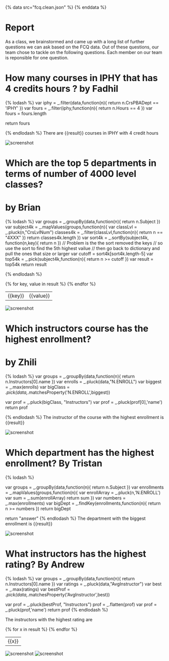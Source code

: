 {% data src="fcq.clean.json" %}
{% enddata %}

# Report

As a class, we brainstormed and came up with a long list of further questions we
can ask based on the FCQ data. Out of these questions, our team chose to tackle on
the following questions. Each member on our team is reponsible for one question.

# How many courses in IPHY that has 4 credits hours ? by Fadhil

{% lodash %}
var iphy = _.filter(data,function(n){
        return n.CrsPBADept == 'IPHY'
})
var fours = _.filter(iphy,function(n){
	return n.Hours == 4
})
var fours = fours.length
	
return  fours


{% endlodash %}
There are {{result}} courses in IPHY with 4 credit hours

![screenshot](IPHYClasses.png)
# Which are the top 5 departments in terms of number of 4000 level classes? 
# by Brian 

{% lodash %}
var groups = _.groupBy(data,function(n){
        return n.Subject
})
var subject4k = _.mapValues(groups,function(n){ 
	var  classLvl = _.pluck(n,"CrsLvlNum")
	classes4k = _.filter(classLvl,function(n){
		return n == "4XXX"
	})
        return  classes4k.length
})
var sort4k = _.sortBy(subject4k, function(n,key){
	return n
})
// Problem is the the sort removed the keys
// so use the sort to find the 5th highest vailue
// then go back to dictionary and pull the ones that size or larger
var cutoff = sort4k[sort4k.length-5]
var top54k = _.pick(subject4k,function(n){
	return n >= cutoff
})
var result = top54k
return result


{% endlodash %}
<table>
{% for key, value in result %}
    <tr>
        <td>{{key}}</td>
        <td>{{value}}</td>
    </tr>
{% endfor %}
</table>

![screenshot](4K.png)
# Which instructors course has the highest enrollment?
# by Zhili

{% lodash %}
var groups = _.groupBy(data,function(n){
	return n.Instructors[0].name
})
var enrolls = _.pluck(data,"N.ENROLL")
var biggest = _.max(enrolls)
var bigClass = _.pick(data,_.matchesProperty('N.ENROLL',biggest))

var prof =  _.pluck(bigClass, "Instructors")
var prof = _.pluck(prof[0],'name')
return prof

{% endlodash %}
The instructor of the course with the highest enrollment is {{result}}

![screenshot](ClassEnroll.png)
#  Which department has the highest enrollment? By Tristan

{% lodash %}

var groups = _.groupBy(data,function(n){
        return n.Subject
})
var enrollments = _.mapValues(groups,function(n){
	var enrollArray = _.pluck(n,'N.ENROLL')
	var sum = _.sum(enrollArray)
	return sum
})
var numbers = _.max(enrollments)
var bigDept = _.findKey(enrollments,function(n){
	return n >= numbers
})
return bigDept


return "answer"
{% endlodash %}
The department with the biggest enrollment is {{result}}

![screenshot](SubjectEnroll.png)
#  What instructors has the highest rating? By Andrew

{% lodash %}
var groups = _.groupBy(data,function(n){
	return n.Instructors[0].name
})
var ratings = _.pluck(data,"AvgInstructor")
var best = _.max(ratings)
var bestProf = _.pick(data,_.matchesProperty('AvgInstructor',best))

var prof =  _.pluck(bestProf, "Instructors")
prof = _.flatten(prof)
var prof = _.pluck(prof,'name')
return prof
{% endlodash %}

The instructors with the highest rating are

<table>
{% for x  in result %}
    <tr>
        <td>{{x}}</td>
    </tr>
{% endfor %}
</table>

![screenshot](ProfRate1.png)
![screenshot](ProfRate2.png)
